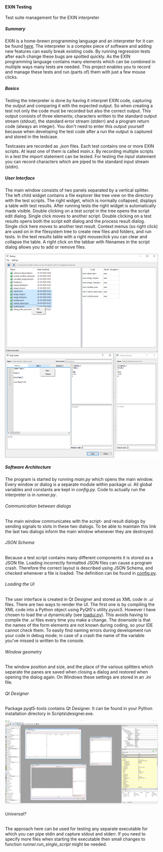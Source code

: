 #### EXIN Testing
Test suite management for the EXIN interpreter
##### Summary
EXIN is a home-brewn programming language and an interpreter for it can be found 
[here](https://github.com/erikdelange/EXIN-AST-The-Experimental-Interpreter).
The interpreter is a complex piece of software and adding new features can easily break existing code. By running 
regression tests after each change these bugs are spotted quickly. As the EXIN programming language contains many 
elements which can be combined in multiple ways many tests are needed. This project enables you to record and manage 
these tests and run (parts of) them with just a few mouse clicks.

##### Basics
Testing the interpreter is done by having it interpret EXIN code, capturing the output and comparing it with the 
expected output. So when creating a test not only the code must be recorded but also the correct output. 
This output consists of three elements; characters written to the standard output stream (stdout), the standard error 
stream (stderr) and a program return code (always an integer). You don't need to enter this output yourself because when 
developing the test code after a run the output is captured and stored in the testcase.

Testcases are recorded as *.json* files. Each test contains one or more EXIN scripts. At least one of them is called 
*main.x*. By recording multiple scripts in a test the *import* statement can be tested. For testing the *input* 
statement you can record characters which are piped to the standard input stream (stdin).

##### User Interface
The main window consists of two panels separated by a vertical splitter. The left child widget contains a file explorer 
like tree view on the directory with the test scripts. The right widget, which is normally collapsed, displays a table 
with test results. After running tests the right widget is automatically made visible. 
Double clicking on a test script in the tree opens the script edit dialog. Single click moves to another script.
Double clicking on a test results opens both the script edit dialog and the process result dialog. Single click here 
moves to another test result.
Context menus (so right click) are used on in the filesystem tree to create new files and folders, and run tests.
In the test results table with a right mouseclick you can clear and collapse the table. 
A right click on the tabbar with filenames in the script dialog allows you to add or remove files.

![Main Window](/mainwindow.png)
![Script and Result Dialog](/dialog.png)

##### Software Architecture
The program is started by running *main.py* which opens the main window. Every window or dialog is a separate module 
within package *ui*. All global variables and constants are kept in *config.py*. Code to actually run the interpreter 
is in *runner.py*. 

###### Communication between dialogs
The main window communicates with the script- and result dialogs by sending signals to slots in these two dialogs. To 
be able to maintain this link the last two dialogs inform the main window whenever they are destroyed. 

###### JSON Schema
Because a test script contains many different components it is stored as a JSON file. Loading incorrectly formatted 
JSON files can cause a program crash. Therefore the correct layout is described using JSON Schema, and checked 
whenever a file is  loaded. The definition can be found in [config.py](config.py).

###### Loading the UI
The user interface is created in Qt Designer and stored as XML code in *.ui* files. There are two ways to render 
the UI. The first one is by compiling the XML code into a Python object using PyQt5's utility *pyuic5*.
However I have chosen to load the ui dynamically (see [loadui.py](loadui.py)). This avoids having to compile the *.ui* 
files  every time you make a change. The downside is that the names of the form elements are not known during coding, 
so your IDE cannot check them. To easily find naming errors during development run your code in debug mode; in case of 
a crash the name of the variable you've missed is written to the console. 

###### Window geometry
The window position and size, and the place of the various splitters which separate the panes are saved when
closing a dialog and restored when opening the dialog again. On Windows these settings are stored in an *.ini* file. 

###### Qt Designer
Package pyqt5-tools contains Qt Designer. It can be found in your Python installation directory in Scripts\designer.exe.

![Qt Desginer](/qtdesigner.png)

###### Universal?
The approach here can be used for testing any separate executable for which you can pipe stdin and capture stdout and 
stderr. If you need to specify more files when starting the executable then small changes to 
function *runner.run_single_script* might be needed.
